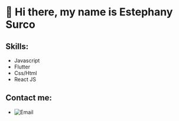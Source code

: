 # 👋 Hi there, my name is Estephany Surco

## Skills:

- Javascript
- Flutter
- Css/Html
- React JS

## Contact me:
 
- ![Email](https://img.shields.io/badge/esurcoa@unsa.edu.pe-44a3f1?style=for-the-badge&logo=gmail&logoColor=white&labelColor=101010)

